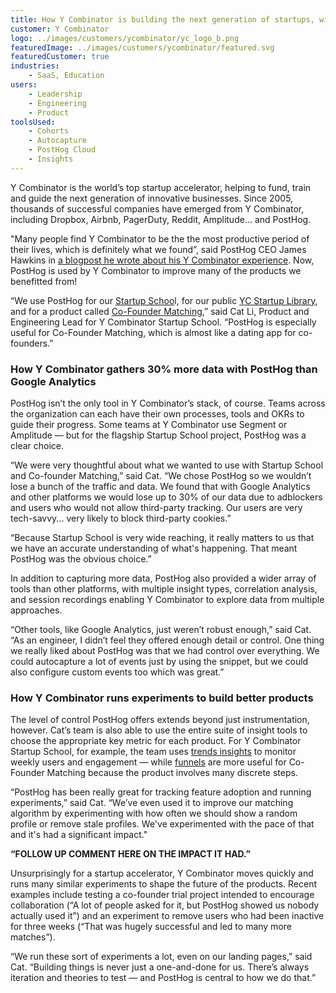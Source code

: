 ```yaml
---
title: How Y Combinator is building the next generation of startups, with help from PostHog
customer: Y Combinator
logo: ../images/customers/ycombinator/yc_logo_b.png
featuredImage: ../images/customers/ycombinator/featured.svg
featuredCustomer: true
industries:
    - SaaS, Education
users:
    - Leadership
    - Engineering
    - Product
toolsUsed:
    - Cohorts
    - Autocapture
    - PostHog Cloud
    - Insights
---
```


Y Combinator is the world’s top startup accelerator, helping to fund, train and guide the next generation of innovative businesses. Since 2005, thousands of successful companies have emerged from Y Combinator, including Dropbox, Airbnb, PagerDuty, Reddit, Amplitude... and PostHog. 

"Many people find Y Combinator to be the the most productive period of their lives, which is definitely what we found”, said PostHog CEO James Hawkins in [a blogpost he wrote about his Y Combinator experience](/blog/moving-to-sf). Now, PostHog is used by Y Combinator to improve many of the products we benefitted from! 

“We use PostHog for our [Startup Schoo](https://www.startupschool.org/)l, for our public [YC Startup Library](https://www.ycombinator.com/library), and for a product called [Co-Founder Matching](https://www.ycombinator.com/cofounder-matching),” said Cat Li, Product and Engineering Lead for Y Combinator Startup School. “PostHog is especially useful for Co-Founder Matching, which is almost like a dating app for co-founders.”

### How Y Combinator gathers 30% more data with PostHog than Google Analytics

PostHog isn’t the only tool in Y Combinator’s stack, of course. Teams across the organization can each have their own processes, tools and OKRs to guide their progress. Some teams at Y Combinator use Segment or Amplitude — but for the flagship Startup School project, PostHog was a clear choice. 

“We were very thoughtful about what we wanted to use with Startup School and Co-founder Matching,” said Cat. “We chose PostHog so we wouldn’t lose a bunch of the traffic and data. We found that with Google Analytics and other platforms we would lose up to 30% of our data due to adblockers and users who would not allow third-party tracking. Our users are very tech-savvy... very likely to block third-party cookies.”

“Because Startup School is very wide reaching, it really matters to us that we have an accurate understanding of what's happening. That meant PostHog was the obvious choice.”

In addition to capturing more data, PostHog also provided a wider array of tools than other platforms, with multiple insight types, correlation analysis, and session recordings enabling Y Combinator to explore data from multiple approaches. 

“Other tools, like Google Analytics, just weren’t robust enough,” said Cat. “As an engineer, I didn’t feel they offered enough detail or control. One thing we really liked about PostHog was that we had control over everything. We could autocapture a lot of events just by using the snippet, but we could also configure custom events too which was great.”

### How Y Combinator runs experiments to build better products

The level of control PostHog offers extends beyond just instrumentation, however. Cat’s team is also able to use the entire suite of insight tools to choose the appropriate key metric for each product. For Y Combinator Startup School, for example, the team uses [trends insights](/manual/trends) to monitor weekly users and engagement — while [funnels](/manual/funnels) are more useful for Co-Founder Matching because the product involves many discrete steps. 

“PostHog has been really great for tracking feature adoption and running experiments,” said Cat. “We’ve even used it to improve our matching algorithm by experimenting with how often we should show a random profile or remove stale profiles. We've experimented with the pace of that and it's had a significant impact."

**“FOLLOW UP COMMENT HERE ON THE IMPACT IT HAD.”**

Unsurprisingly for a startup accelerator, Y Combinator moves quickly and runs many similar experiments to shape the future of the products. Recent examples include testing a co-founder trial project intended to encourage collaboration (“A lot of people asked for it, but PostHog showed us nobody actually used it”) and an experiment to remove users who had been inactive for three weeks (“That was hugely successful and led to many more matches”).

“We run these sort of experiments a lot, even on our landing pages,” said Cat. “Building things is never just a one-and-done for us. There’s always iteration and theories to test — and PostHog is central to how we do that.”
